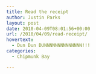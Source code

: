 ```yaml
---
title: Read the receipt
author: Justin Parks
layout: post
date: 2010-04-09T08:01:56+00:00
url: /2010/04/09/read-receipt/
hovertext:
  - Dun Dun DUNNNNNNNNNNNNNN!!!
categories:
  - Chipmunk Bay

---
```

